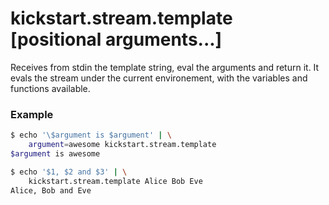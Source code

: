 # kickstart.stream.template [positional arguments...]

Receives from stdin the template string, eval the arguments and return it.
It evals the stream under the current environement, with the variables and functions available.

### Example

```bash
$ echo '\$argument is $argument' | \
    argument=awesome kickstart.stream.template
$argument is awesome

$ echo '$1, $2 and $3' | \
    kickstart.stream.template Alice Bob Eve
Alice, Bob and Eve
```

